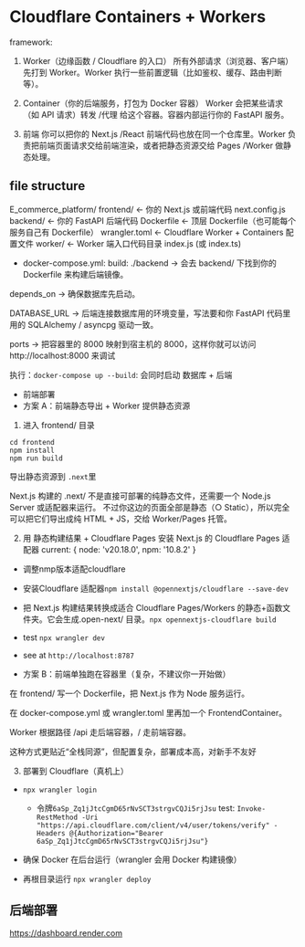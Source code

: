 # Cloudflare Containers + Workers
framework:
1. Worker（边缘函数 / Cloudflare 的入口）
所有外部请求（浏览器、客户端）先打到 Worker。Worker 执行一些前置逻辑（比如鉴权、缓存、路由判断等）。

2. Container（你的后端服务，打包为 Docker 容器）
Worker 会把某些请求（如 API 请求）转发 /代理 给这个容器。容器内部运行你的 FastAPI 服务。

3. 前端
你可以把你的 Next.js /React 前端代码也放在同一个仓库里。Worker 负责把前端页面请求交给前端渲染，或者把静态资源交给 Pages /Worker 做静态处理。

## file structure
E_commerce_platform/
  frontend/        ← 你的 Next.js 或前端代码
    next.config.js
  backend/         ← 你的 FastAPI 后端代码
  Dockerfile       ← 顶层 Dockerfile（也可能每个服务自己有 Dockerfile）
  wrangler.toml    ← Cloudflare Worker + Containers 配置文件
  worker/           ← Worker 端入口代码目录
    index.js (或 index.ts)


* docker-compose.yml:
build: ./backend → 会去 backend/ 下找到你的 Dockerfile 来构建后端镜像。

depends_on → 确保数据库先启动。

DATABASE_URL → 后端连接数据库用的环境变量，写法要和你 FastAPI 代码里用的 SQLAlchemy / asyncpg 驱动一致。

ports → 把容器里的 8000 映射到宿主机的 8000，这样你就可以访问 http://localhost:8000 来调试

执行：`docker-compose up --build`: 会同时启动 数据库 + 后端

* 前端部署
* 方案 A：前端静态导出 + Worker 提供静态资源 
1. 进入 frontend/ 目录
```
cd frontend
npm install
npm run build
```
导出静态资源到 `.next`里

Next.js 构建的 .next/ 不是直接可部署的纯静态文件，还需要一个 Node.js Server 或适配器来运行。
不过你这边的页面全部是静态（○ Static），所以完全可以把它们导出成纯 HTML + JS，交给 Worker/Pages 托管。

2. 用 静态构建结果 + Cloudflare Pages
安装 Next.js 的 Cloudflare Pages 适配器 current: { node: 'v20.18.0', npm: '10.8.2' }
* 调整nmp版本适配cloudflare
* 安装Cloudflare 适配器`npm install @opennextjs/cloudflare --save-dev`
* 把 Next.js 构建结果转换成适合 Cloudflare Pages/Workers 的静态+函数文件夹。它会生成.open-next/ 目录。`npx opennextjs-cloudflare build`
* test `npx wrangler dev`
* see at `http://localhost:8787`

* 方案 B：前端单独跑在容器里（复杂，不建议你一开始做）

在 frontend/ 写一个 Dockerfile，把 Next.js 作为 Node 服务运行。

在 docker-compose.yml 或 wrangler.toml 里再加一个 FrontendContainer。

Worker 根据路径 /api 走后端容器，/ 走前端容器。

这种方式更贴近“全栈同源”，但配置复杂，部署成本高，对新手不友好

3. 部署到 Cloudflare（真机上）
* `npx wrangler login`
  * 令牌`6aSp_Zq1jJtcCgmD65rNvSCT3strgvCQJi5rjJsu` test: `Invoke-RestMethod -Uri "https://api.cloudflare.com/client/v4/user/tokens/verify" -Headers @{Authorization="Bearer 6aSp_Zq1jJtcCgmD65rNvSCT3strgvCQJi5rjJsu"}`

* 确保 Docker 在后台运行（wrangler 会用 Docker 构建镜像）
* 再根目录运行 `npx wrangler deploy`

## 后端部署
https://dashboard.render.com